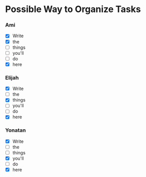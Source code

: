 # Possible Way to Organize Tasks

### Ami
- [x] Write
- [x] the
- [ ] things
- [ ] you'll
- [ ] do
- [x] here

### Elijah
- [x] Write
- [ ] the
- [x] things
- [ ] you'll
- [ ] do
- [x] here

### Yonatan
- [x] Write
- [ ] the
- [ ] things
- [x] you'll
- [ ] do
- [x] here

